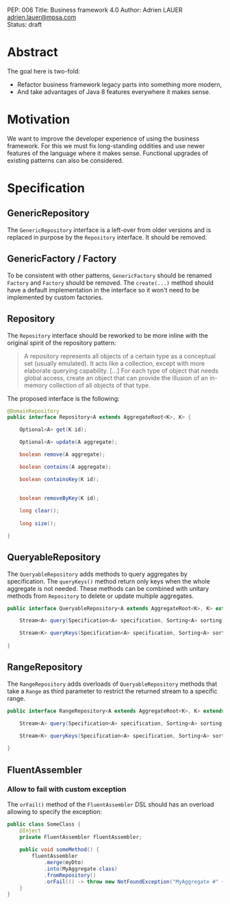 PEP: 006
Title: Business framework 4.0
Author: Adrien LAUER <adrien.lauer@mpsa.com>  
Status: draft  

# Abstract

The goal here is two-fold:
* Refactor business framework legacy parts into something more modern,
* And take advantages of Java 8 features everywhere it makes sense.

# Motivation

We want to improve the developer experience of using the business framework. For this we must fix long-standing oddities and use newer features of the language where it makes sense. Functional upgrades of existing patterns can also be considered.

# Specification

## GenericRepository

The `GenericRepository` interface is a left-over from older versions and is replaced in purpose by the `Repository` interface. 
It should be removed.

## GenericFactory / Factory

To be consistent with other patterns, `GenericFactory` should be renamed `Factory` and `Factory` should be removed. The `create(...)` method should have a default implementation in the interface so it won't need to be implemented by custom factories.

## Repository

The `Repository` interface should be reworked to be more inline with the original spirit of the repository pattern:

> A repository represents all objects of a certain type as a conceptual set (usually emulated). It acts like a collection, except with more elaborate querying capability. […] For each type of object that needs global access, create an object that can provide the illusion of an in-memory collection of all objects of that type.

The proposed interface is the following:

```java
@DomainRepository
public interface Repository<A extends AggregateRoot<K>, K> {

    Optional<A> get(K id);

    Optional<A> update(A aggregate);

    boolean remove(A aggregate);

    boolean contains(A aggregate);

    boolean containsKey(K id);

    
    boolean removeByKey(K id);
    
    long clear();
    
    long size();

}
```

## QueryableRepository

The `QueryableRepository` adds methods to query aggregates by specification. The `queryKeys()` method return only keys when the whole aggregate is not needed. These methods can be combined with unitary methods from `Repository` to delete or update multiple aggregates. 

```java
public interface QueryableRepository<A extends AggregateRoot<K>, K> extends Repository<A, K> {

    Stream<A> query(Specification<A> specification, Sorting<A> sorting);

    Stream<K> queryKeys(Specification<A> specification, Sorting<A> sorting);
    
}
```

## RangeRepository

The `RangeRepository` adds overloads of `QueryableRepository` methods that take a `Range` as third parameter to restrict the returned stream to a specific range.

```java
public interface RangeRepository<A extends AggregateRoot<K>, K> extends QueryableRepository<A, K> {

    Stream<A> query(Specification<A> specification, Sorting<A> sorting, Range range);

    Stream<K> queryKeys(Specification<A> specification, Sorting<A> sorting, Range range);
    
}
```

## FluentAssembler

### Allow to fail with custom exception

The `orFail()` method of the `FluentAssembler` DSL should has an overload allowing to specify the exception:

```java
public class SomeClass {
    @Inject
    private FluentAssembler fluentAssembler;
    
    public void someMethod() {
        fluentAssembler
            .merge(myDto)
            .into(MyAggregate.class)
            .fromRepository()
            .orFail(() -> throw new NotFoundException("MyAggregate #" + myDto.getId() + " not found");
    }
}
```
